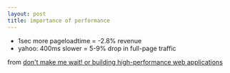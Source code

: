 ```yaml
---
layout: post
title: importance of performance
---
```


* 1sec more pageloadtime = -2.8% revenue
* yahoo: 400ms slower = 5-9% drop in full-page traffic

from [don't make me wait! or building high-performance web applications](http://www.slideshare.net/stoyan/dont-make-me-wait-or-building-highperformance-web-applications)
